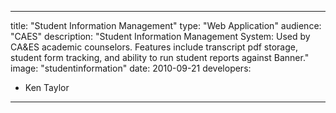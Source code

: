 ---

title: "Student Information Management"
type: "Web Application"
audience: "CAES"
description: "Student Information Management System: Used by CA&ES academic counselors. Features include transcript pdf storage, student form tracking, and ability to run student reports against Banner."
image: "studentinformation"
date: 2010-09-21
developers:

- Ken Taylor

---